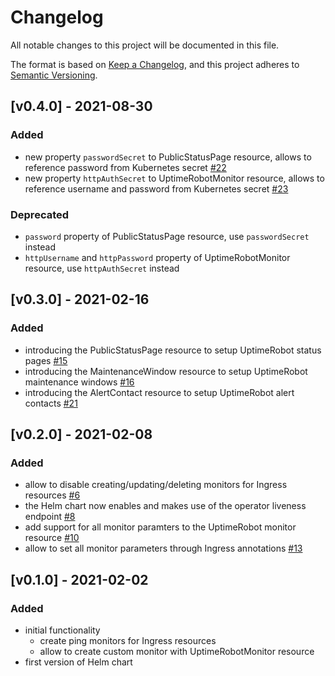 # Changelog

All notable changes to this project will be documented in this file.

The format is based on [Keep a Changelog](https://keepachangelog.com/en/1.0.0/),
and this project adheres to [Semantic Versioning](https://semver.org/spec/v2.0.0.html).

## [v0.4.0] - 2021-08-30

### Added

- new property `passwordSecret` to PublicStatusPage resource, allows to reference password from Kubernetes secret [#22](https://github.com/brennerm/uptimerobot-operator/pull/22)
- new property `httpAuthSecret` to UptimeRobotMonitor resource, allows to reference username and password from Kubernetes secret [#23](https://github.com/brennerm/uptimerobot-operator/pull/23)

### Deprecated

- `password` property of PublicStatusPage resource, use `passwordSecret` instead
- `httpUsername` and `httpPassword` property of UptimeRobotMonitor resource, use `httpAuthSecret` instead

## [v0.3.0] - 2021-02-16

### Added

- introducing the PublicStatusPage resource to setup UptimeRobot status pages [#15](https://github.com/brennerm/uptimerobot-operator/pull/15)
- introducing the MaintenanceWindow resource to setup UptimeRobot maintenance windows [#16](https://github.com/brennerm/uptimerobot-operator/pull/16)
- introducing the AlertContact resource to setup UptimeRobot alert contacts [#21](https://github.com/brennerm/uptimerobot-operator/pull/21)

## [v0.2.0] - 2021-02-08

### Added

- allow to disable creating/updating/deleting monitors for Ingress resources [#6](https://github.com/brennerm/uptimerobot-operator/pull/6)
- the Helm chart now enables and makes use of the operator liveness endpoint [#8](https://github.com/brennerm/uptimerobot-operator/pull/8)
- add support for all monitor paramters to the UptimeRobot monitor resource [#10](https://github.com/brennerm/uptimerobot-operator/pull/10)
- allow to set all monitor parameters through Ingress annotations [#13](https://github.com/brennerm/uptimerobot-operator/pull/13)

## [v0.1.0] - 2021-02-02

### Added

- initial functionality
  - create ping monitors for Ingress resources
  - allow to create custom monitor with UptimeRobotMonitor resource
- first version of Helm chart
